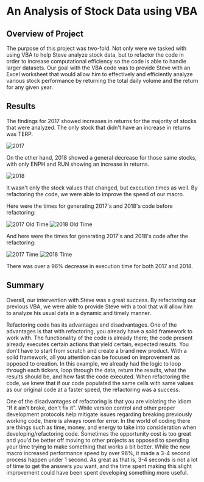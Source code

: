 # An Analysis of Stock Data using VBA

## Overview of Project
The purpose of this project was two-fold. Not only were we tasked with using VBA to help Steve analyze stock data, but to refactor the code in order to increase computational efficiency so the code is able to handle larger datasets. Our goal with the VBA code was to provide Steve with an Excel worksheet that would allow him to effectively and efficiently analyze various stock performance by returning the total daily volume and the return for any given year. 

## Results
The findings for 2017 showed increases in returns for the majority of stocks that were analyzed. The only stock that didn't have an increase in returns was TERP. 

![2017](https://github.com/typicalchazz/stock-analysis/blob/main/Resources/2017_Results.png)

On the other hand, 2018 showed a general decrease for those same stocks, with only ENPH and RUN showing an increase in returns.  

![2018](https://github.com/typicalchazz/stock-analysis/blob/main/Resources/2018_Results.png)

It wasn't only the stock values that changed, but execution times as well. By refactoring the code, we were able to improve the speed of our macro.

Here were the times for generating 2017's and 2018's code before refactoring:

![2017 Old Time](https://github.com/typicalchazz/stock-analysis/blob/main/Resources/VBA_Challenge_2017_Old_Time.png) ![2018 Old Time](https://github.com/typicalchazz/stock-analysis/blob/main/Resources/VBA_Challenge_2018_Old_Time.png) 

And here were the times for generating 2017's and 2018's code after the refactoring:

![2017 Time](https://github.com/typicalchazz/stock-analysis/blob/main/Resources/VBA_Challenge_2017.png) ![2018 Time](https://github.com/typicalchazz/stock-analysis/blob/main/Resources/VBA_Challenge_2018.png)

There was over a 96% decrease in execution time for both 2017 and 2018.

## Summary
Overall, our intervention with Steve was a great success. By refactoring our previous VBA, we were able to provide Steve with a tool that will allow him to analyze his usual data in a dynamic and timely manner.

Refactoring code has its advantages and disadvantages. One of the advantages is that with refactoring, you already have a solid framework to work with. The functionality of the code is already there; the code present already executes certain actions that yield certain, expected results. You don't have to start from scratch and create a brand new product. With a solid framework, all you attention can be focused on improvement as opposed to creation. In this example, we already had the logic to loop through each tickers, loop through the data, return the results, what the results should be, and how fast the code executed. When refactoring the code, we knew that if our code populated the same cells with same values as our original code at a faster speed, the refactoring was a success.

One of the disadvantages of refactoring is that you are violating the idiom "If it ain't broke, don't fix it". While version control and other proper development protocols help mitigate issues regarding breaking previously working code, there is always room for error. In the world of coding there are things such as time, money, and energy to take into consideration when developing/refactoring code. Sometimes the opportunity cost is too great and you'd be better off moving to other projects as opposed to spending your time trying to make something that works a bit better. While the new macro increased performance speed by over 96%, it made a 3-4 second process happen under 1 second. As great as that is, 3-4 seconds is not a lot of time to get the answers you want, and the time spent making this slight improvement could have been spent developing something more useful.